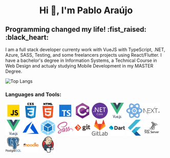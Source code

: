 <h1 align="center">Hi 👋, I'm Pablo Araújo</h1>
<h2>Programming changed my life! :fist_raised: :black_heart: </h2>
<p font size="5">I am a full stack developer currenty work with VueJS with TypeScript, .NET, Azure, SASS, Testing, and some freelancers projects using React/Flutter. I have a bachelor's degree in Information Systems, a Technical Course in Web Design and actualy studying Mobile Development in my MASTER Degree.</p>

![Top Langs](https://github-readme-stats.vercel.app/api/top-langs/?username=Pablofr10&theme=tokyonight)

<h3 align="left">Languages and Tools:</h3>
<p align="left"> 
    <img src="./icons/javascript.png" width="50" title="JavaScript">
    <img src="./icons/css3.svg" width="50" title="CSS3">
    <img src="./icons/html5.svg" width="50" title="HTML5">
    <img src="./icons/typescript.png" width="50" title="TypeScript">
    <img src="./icons/csharp.svg" width="50" title="CSharp">
    <img src="./icons/dotnetcore.svg" width="50" title="DotNet">
    <img src="./icons/vuejs.svg" width="50" title="VueJS">
    <img src="./icons/react.png" width="50" title="ReactJS">
    <img src="./icons/nextjs.svg" width="50" title="NextJS">
    <img src="./icons/vuejs.svg" width="50" title="VueJS">
    <img src="./icons/azure.svg" width="50" title="Azure">
    <img src="./icons/webpack.svg" width="50" title="WebPack">
    <img src="./icons/sass.svg" width="50" title="SASS">
    <img src="./icons/git.svg" width="50" title="Git">
    <img src="./icons/gitlab.svg" width="50" title="GitLab">
    <img src="./icons/dart.svg" width="50" title="Dart">
    <img src="./icons/flutter.svg" width="50" title="Flutter">
    <img src="./icons/sqlserver.svg" width="50" title="SqlServer">
    <img src="./icons/postgresql.svg" width="50" title="PostgreSql">
    <img src="./icons/moodle.svg" width="50" title="Moodle">
    <img src="./icons/jenkins.svg" width="50" title="Jenkins">
 </p>
